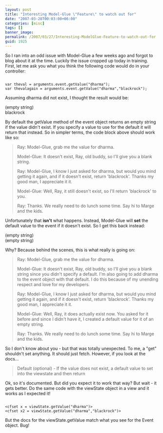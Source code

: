 ```yaml
---
layout: post
title: "Interesting Model-Glue \"Feature\" to watch out for"
date: "2007-03-28T00:03:00+06:00"
categories: [misc]
tags: []
banner_image: 
permalink: /2007/03/27/Interesting-ModelGlue-Feature-to-watch-out-for
guid: 1925
---
```


So I ran into an odd issue with Model-Glue a few weeks ago and forgot to blog about it at the time. Luckily the issue cropped up today in training. First, let me ask you what you think the following code would do in your controller:

<code>
var theval = arguments.event.getValue("dharma");
var thevalagain = arguments.event.getValue("dharma","blackrock");
</code>

Assuming dharma did not exist, I thought the result would be: 

(empty string)<br />
blackrock

By default the getValue method of the event object returns an empty string if the value didn't exist. If you specify a value to use for the default it will return that instead. So in simpler terms, the code block above should work like so:

<blockquote>
Ray: Model-Glue, grab me the value for dharma.

Model-Glue: It doesn't exist, Ray, old buddy, so I'll give you a blank string.

Ray: Model-Glue, I know I just asked for dharma, but would you mind getting it again, and if it doesn't exist, return 'blackrock'. Thanks my good man, I appreciate it it.

Model-Glue: Well, Ray, it still doesn't exist, so I'll return 'blackrock' to you.

Ray: Thanks. We really need to do lunch some time. Say hi to Marge and the kids.
</blockquote>

Unfortunately that <b>isn't</b> what happens. Instead, Model-Glue will <b>set</b> the default value to the event if it doesn't exist. So I get this back instead:

(empty string)<br />
(empty string)

Why? Because behind the scenes, this is what really is going on:


<blockquote>
Ray: Model-Glue, grab me the value for dharma.

Model-Glue: It doesn't exist, Ray, old buddy, so I'll give you a blank string since you didn't specify a default. I'm also going to add dharma to the event object with that default. I do this because of my unending respect and love for my developers.

Ray: Model-Glue, I know I just asked for dharma, but would you mind getting it again, and if it doesn't exist, return 'blackrock'. Thanks my good man, I appreciate it it.

Model-Glue: Well, Ray, it does actually exist now. You asked for it before and since I didn't have it, I created a default value for it of an empty string.

Ray: Thanks. We really need to do lunch some time. Say hi to Marge and the kids.
</blockquote>

So I don't know about you - but that was totally unexpected. To me, a "get" shouldn't set anything. It should just fetch. However, if you look at the docs...

<blockquote>
Default (optional) - If the value does not exist, a default value to set into the viewstate and then return
</blockquote>

Ok, so it's documented. But did you expect it to work that way? But wait - it gets better. Do the same code with the viewState object in a view and it works as I expected it!

<code>
&lt;cfset x = viewState.getValue("dharma")&gt;
&lt;cfset x2 = viewState.getValue("dharma","blackrock")&gt;
</code>

But the docs for the viewState.getValue match what you see for the Event object. Bug!